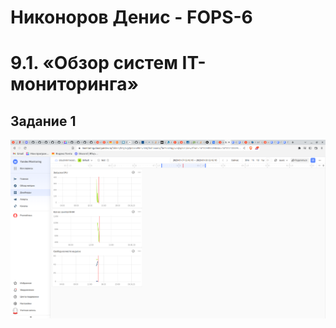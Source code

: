 # Никоноров Денис - FOPS-6
# 9.1. «Обзор систем IT-мониторинга»

## Задание 1

![alt text](https://github.com/mxssclxck/hw-9.1/blob/main/img/1.png)
